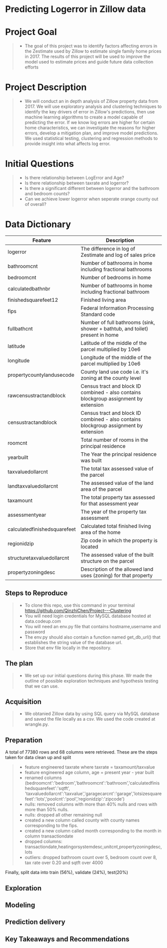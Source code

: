 # Predicting Logerror in Zillow data

# Project Goal
> - The goal of this project was to identify factors affecting errors in the Zestimate used by Zillow to estimate single family home prices in 2017. The results of this project will be used to improve the model used to estimate prices and guide future data collection efforts


# Project Description
> - We will conduct an in depth analysis of Zillow property data from 2017. We will use exploratory analysis and clustering techniques to identify the key drivers of error in Zillow's predictions, then use machine learning algorithms to create a model capable of predicting the error. If we know log errors are higher for certain home characteristics, we can investigate the reasons for higher errors, develop a mitigation plan, and improve model predictions. We used statistical testing, clustering and regression methods to provide insight into what affects log error.


# Initial Questions
> - Is there relationship between LogError and Age?
> - Is there relationship between taxrate and logerror?
> - Is there a significant different between logerror and the bathroom and bedroom counts?
> - Can we achieve lower logerror when seperate orange county out of overall?


# Data Dictionary

|Feature                               |	Description                              
|--------------------------------------|-------------------------------------------------------|
|logerror|The difference in log of Zestimate and log of sales price|
|bathroomcnt| Number of bathrooms in home including fractional bathrooms|
|bedroomcnt|Number of bedrooms in home |
|calculatedbathnbr| Number of bathrooms in home including fractional bathroom|
|finishedsquarefeet12|Finished living area|
|fips| Federal Information Processing Standard code|
|fullbathcnt| Number of full bathrooms (sink, shower + bathtub, and toilet) present in home|
|latitude| Latitude of the middle of the parcel multiplied by 10e6|
|longitude| Longitude of the middle of the parcel multiplied by 10e6|
|propertycountylandusecode| County land use code i.e. it's zoning at the county level|
|rawcensustractandblock| Census tract and block ID combined - also contains blockgroup assignment by extension|
|censustractandblock| Census tract and block ID combined - also contains blockgroup assignment by extension|
|roomcnt| Total number of rooms in the principal residence|
|yearbuilt|The Year the principal residence was built |
|taxvaluedollarcnt|The total tax assessed value of the parcel|
|landtaxvaluedollarcnt|The assessed value of the land area of the parcel
|taxamount|The total property tax assessed for that assessment year|
|assessmentyear|The year of the property tax assessment |
|calculatedfinishedsquarefeet| Calculated total finished living area of the home |
|regionidzip| Zip code in which the property is located|
|structuretaxvaluedollarcnt|	The assessed value of the built structure on the parcel|
|propertyzoningdesc| Description of the allowed land uses (zoning) for that property|

   
## Steps to Reproduce

> -  To clone this repo, use this command in your terminal https://github.com/QinzhiChen/Project---Clustering
> -  You will need login credentials for MySQL database hosted at data.codeup.com
> -  You will need an env.py file that contains hostname,username and password
> -  The env.py should also contain a function named get_db_url() that establishes the string value of the database url.
> -  Store that env file locally in the repository.


## The plan

> - We set up our initial questions during this phase. Wr made the outline of possible exploration techniques and hypothesis testing that we can use.

##  Acquisition

> - We obtanied Zillow data by using SQL query via MySQL database and saved the file locally as a csv. We used the code created at wrangle.py.

## Preparation

A total of 77380 rows and 68 columns were retrieved.
These are the steps taken for data clean up and split
> - feature engineered taxrate where taxrate = taxamount/taxvalue
> - feature engineered age column, age = present year - year built
> - renamed columns (bedroomcnt':'bedroom','bathroomcnt':'bathroom','calculatedfinishedsquarefeet':'sqtft', 'taxvaluedollarcnt':'taxvalue','garagecarcnt':'garage','lotsizesquarefeet':'lots','poolcnt':'pool','regionidzip':'zipcode')
> - nulls: removed columns with more than 40% nulls and rows with more than 50% nulls.
> - nulls: dropped all other remaining null
> - created a new column called county with county names corresponding to the fips.
>- created a new column called month corresponding to the month in column transactiondate
> - dropped columns: transactiondate,heatingorsystemdesc,unitcnt,propertyzoningdesc,lots
> - outliers: dropped bathroom count over 5, bedroom count over 8, tax rate over 0.20 and sqtft over 4000

 Finally, split data into train (56%), validate (24%), test(20%)


##  Exploration

##  Modeling

## Prediction delivery

## Key Takeaways and Recommendations







